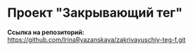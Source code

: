 # Проект "Закрывающий тег"

**Ссылка на репозиторий:**
https://github.com/IrinaRyazanskaya/zakrivayuschiy-teg-f.git